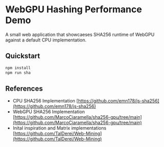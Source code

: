 # WebGPU Hashing Performance Demo

A small web application that showcaeses SHA256 runtime of WebGPU against a default CPU implementation.

## Quickstart

```bash
npm install
npm run sha
```

## References

- CPU SHA256 Implementation [https://github.com/emn178/js-sha256](https://github.com/emn178/js-sha256)
- WebGPU SHA256 Implementation [https://github.com/MarcoCiaramella/sha256-gpu/tree/main](https://github.com/MarcoCiaramella/sha256-gpu/tree/main)
- Inital inspiration and Matrix implementations [https://github.com/TalDerei/Web-Mining](https://github.com/TalDerei/Web-Mining)
